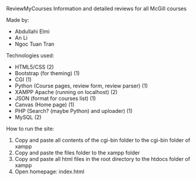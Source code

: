ReviewMyCourses
Information and detailed reviews for all McGill courses

Made by:
* Abdullahi Elmi
* An Li
* Ngoc Tuan Tran

Technologies used:
* HTML5/CSS (2)
* Bootstrap (for theming) (1)
* CGI (1)
* Python (Course pages, review form, review parser) (1)
* XAMPP Apache (running on localhost) (2)
* JSON (format for courses list) (1)
* Canvas (Home page) (1)
* PHP (Search? (maybe Python) and uploader) (1)
* MySQL (2)

How to run the site:
1. Copy and paste all contents of the cgi-bin folder to the cgi-bin folder of xampp
2. Copy and paste the files folder to the xampp folder
3. Copy and paste all html files in the root directory to the htdocs folder of xampp
4. Open homepage: index.html